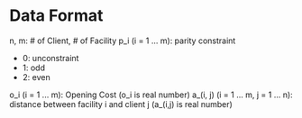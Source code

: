 # Data Format

n, m: # of Client, # of Facility
p_i (i = 1 ... m): parity constraint
 - 0: unconstraint
 - 1: odd
 - 2: even
 
o_i (i = 1 ... m): Opening Cost (o_i is real number)
a_(i, j) (i = 1 ... m, j = 1 ... n): distance between facility i and client j (a_(i,j) is real number)
